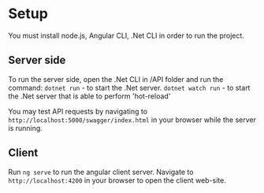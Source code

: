 # Setup

You must install node.js, Angular CLI, .Net CLI in order to run the project.

## Server side

To run the server side, open the .Net CLI in /API folder and run the command:
`dotnet run` - to start the .Net server.
`dotnet watch run` - to start the .Net server that is able to perform 'hot-reload'

You may test API requests by navigating to `http://localhost:5000/swagger/index.html` in your browser while the server is running.


## Client

Run `ng serve` to run the angular client server.
Navigate to `http://localhost:4200` in your browser to open the client web-site.


